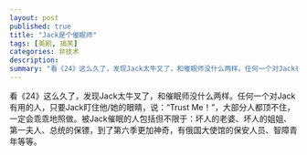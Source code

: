 ```yaml
---
layout: post
published: true
title: "Jack是个催眠师"
tags: [美剧, 搞笑]
categories: 非技术    
description: 
summary: "看《24》这么久了，发现Jack太牛叉了，和催眠师没什么两样。任何一个对Jack有用的人，只要Jack盯住他/她的眼睛，说：“Trust Me！”，大部分人都顶不住，一定会乖乖地照做。被Jack催眠的人包括但不限于：坏人的老婆、坏人的姐姐、"
---
```

看《24》这么久了，发现Jack太牛叉了，和催眠师没什么两样。任何一个对Jack有用的人，只要Jack盯住他/她的眼睛，说：“Trust Me！”，大部分人都顶不住，一定会乖乖地照做。被Jack催眠的人包括但不限于：坏人的老婆、坏人的姐姐、第一夫人、总统的保镖，到了第六季更加神奇，有俄国大使馆的保安人员、智障青年等等。